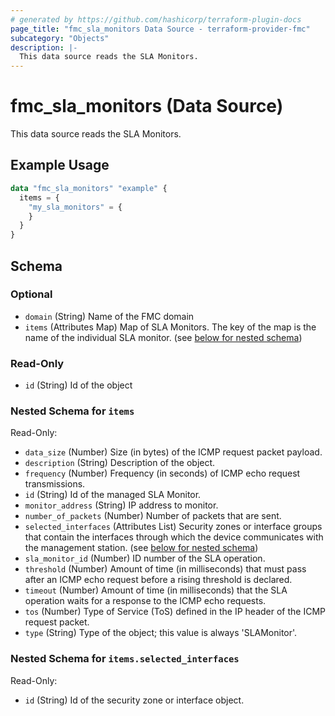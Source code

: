 ```yaml
---
# generated by https://github.com/hashicorp/terraform-plugin-docs
page_title: "fmc_sla_monitors Data Source - terraform-provider-fmc"
subcategory: "Objects"
description: |-
  This data source reads the SLA Monitors.
---
```


# fmc_sla_monitors (Data Source)

This data source reads the SLA Monitors.

## Example Usage

```terraform
data "fmc_sla_monitors" "example" {
  items = {
    "my_sla_monitors" = {
    }
  }
}
```

<!-- schema generated by tfplugindocs -->
## Schema

### Optional

- `domain` (String) Name of the FMC domain
- `items` (Attributes Map) Map of SLA Monitors. The key of the map is the name of the individual SLA monitor. (see [below for nested schema](#nestedatt--items))

### Read-Only

- `id` (String) Id of the object

<a id="nestedatt--items"></a>
### Nested Schema for `items`

Read-Only:

- `data_size` (Number) Size (in bytes) of the ICMP request packet payload.
- `description` (String) Description of the object.
- `frequency` (Number) Frequency (in seconds) of ICMP echo request transmissions.
- `id` (String) Id of the managed SLA Monitor.
- `monitor_address` (String) IP address to monitor.
- `number_of_packets` (Number) Number of packets that are sent.
- `selected_interfaces` (Attributes List) Security zones or interface groups that contain the interfaces through which the device communicates with the management station. (see [below for nested schema](#nestedatt--items--selected_interfaces))
- `sla_monitor_id` (Number) ID number of the SLA operation.
- `threshold` (Number) Amount of time (in milliseconds) that must pass after an ICMP echo request before a rising threshold is declared.
- `timeout` (Number) Amount of time (in milliseconds) that the SLA operation waits for a response to the ICMP echo requests.
- `tos` (Number) Type of Service (ToS) defined in the IP header of the ICMP request packet.
- `type` (String) Type of the object; this value is always 'SLAMonitor'.

<a id="nestedatt--items--selected_interfaces"></a>
### Nested Schema for `items.selected_interfaces`

Read-Only:

- `id` (String) Id of the security zone or interface object.
